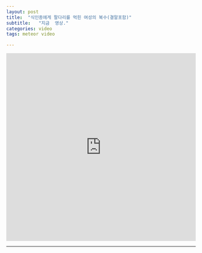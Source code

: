 ```yaml
---
layout: post
title:  "식인종에게 팔다리를 먹힌 여성의 복수(결말포함)"
subtitle:   "지금  영상."
categories: video
tags: meteor video

---
```

<iframe width="100%" height="500" src="https://www.youtube.com/watch?v=pEgrktNAv1A" title="YouTube video player" frameborder="0" allow="accelerometer; autoplay; clipboard-write; encrypted-media; gyroscope; picture-in-picture" allowfullscreen></iframe>

---
